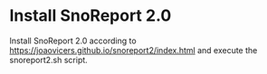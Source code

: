 # Install SnoReport 2.0

Install SnoReport 2.0 according to https://joaovicers.github.io/snoreport2/index.html and execute the snoreport2.sh script.
